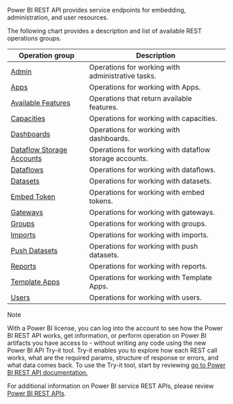 Power BI REST API provides service endpoints for embedding, administration, and user resources.

The following chart provides a description and list of available REST operations groups.

|     Operation group                |     Description                                               |
|------------------------------------|---------------------------------------------------------------|
|     [Admin](https://docs.microsoft.com/rest/api/power-bi/admin/?azure-portal=true)                           |     Operations for working with administrative tasks.         |
|     [Apps](https://docs.microsoft.com/rest/api/power-bi/availablefeatures/?azure-portal=true)                             |     Operations for working with Apps.                         |
|     [Available Features](https://docs.microsoft.com/rest/api/power-bi/availablefeatures/?azure-portal=true)           |     Operations that return available features.                |
|     [Capacities](https://docs.microsoft.com/rest/api/power-bi/capacities/?azure-portal=true)                     |     Operations for working with capacities.                   |
|     [Dashboards](https://docs.microsoft.com/rest/api/power-bi/dashboards/?azure-portal=true)                     |     Operations for working with dashboards.                   |
|     [Dataflow Storage Accounts](https://docs.microsoft.com/rest/api/power-bi/dataflowstorageaccounts/?azure-portal=true)    |     Operations for working with dataflow storage accounts.    |
|     [Dataflows](https://docs.microsoft.com/rest/api/power-bi/dataflows/?azure-portal=true)                      |     Operations for working with dataflows.                    |
|     [Datasets](https://docs.microsoft.com/rest/api/power-bi/datasets/?azure-portal=true)                       |     Operations for working with datasets.                     |
|     [Embed Token](https://docs.microsoft.com/rest/api/power-bi/embedtoken/?azure-portal=true)                  |     Operations for working with embed tokens.                 |
|     [Gateways](https://docs.microsoft.com/rest/api/power-bi/gateways/?azure-portal=true)                        |     Operations for working with gateways.                     |
|     [Groups](https://docs.microsoft.com/rest/api/power-bi/groups/?azure-portal=true)                          |     Operations for working with groups.                       |
|     [Imports](https://docs.microsoft.com/rest/api/power-bi/imports/?azure-portal=true)                        |     Operations for working with imports.                      |
|     [Push Datasets](https://docs.microsoft.com/rest/api/power-bi/pushdatasets/?azure-portal=true)                |     Operations for working with push datasets.                |
|     [Reports](https://docs.microsoft.com/rest/api/power-bi/reports/?azure-portal=true)                         |     Operations for working with reports.                      |
|     [Template Apps](https://docs.microsoft.com/rest/api/power-bi/templateapps/?azure-portal=true)                |     Operations for working with Template Apps.                |
|     [Users](https://docs.microsoft.com/rest/api/power-bi/users/?azure-portal=true)                          |     Operations for working with users.                        |

> [!NOTE]
> With a Power BI license, you can log into the account to see how the Power BI REST API works, get information, or perform operation on Power BI artifacts you have access to - without writing any code using the new Power BI API Try-it tool. Try-it enables you to explore how each REST call works, what are the required params, structure of response or errors, and what data comes back. To use the Try-it tool, start by reviewing [go to Power BI REST API documentation.](https://docs.microsoft.com/rest/api/power-bi/?azure-portal=true)

For additional information on Power BI service REST APIs, please review [Power BI REST APIs](https://docs.microsoft.com/rest/api/power-bi/?azure-portal=true).